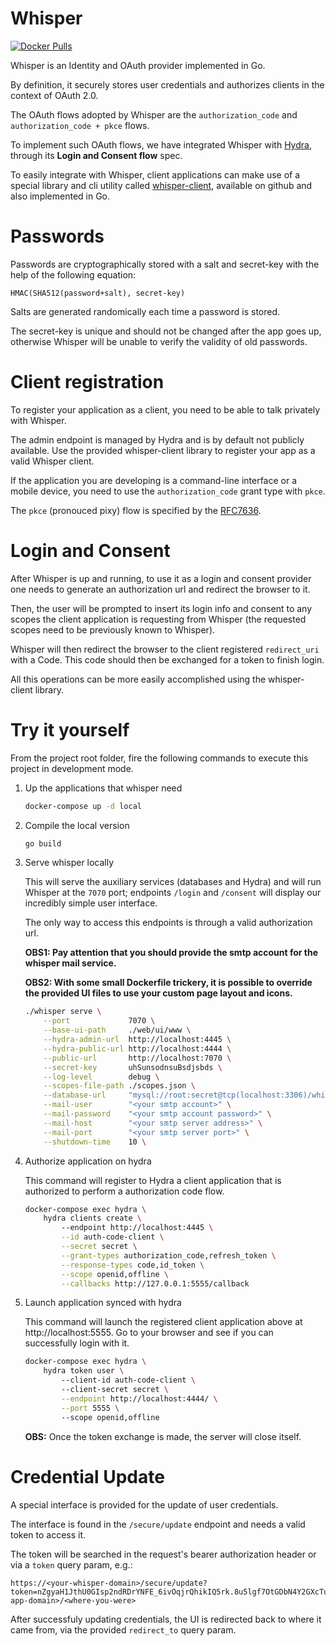 # Whisper
[![Docker Pulls](https://img.shields.io/docker/pulls/labbsr0x/whisper.svg)](https://hub.docker.com/r/labbsr0x/whisper)

Whisper is an Identity and OAuth provider implemented in Go.

By definition, it securely stores user credentials and authorizes clients in the context of OAuth 2.0.

The OAuth flows adopted by Whisper are the `authorization_code` and `authorization_code + pkce` flows. 

To implement such OAuth flows, we have integrated Whisper with [Hydra](https://github.com/ory/hydra), through its **Login and Consent flow** spec.

To easily integrate with Whisper, client applications can make use of a special library and cli utility called [whisper-client](https://github.com/labbsr0x/whisper-client), available on github and also implemented in Go.

# Passwords

Passwords are cryptographically stored with a salt and secret-key with the help of the following equation:

```
HMAC(SHA512(password+salt), secret-key)
```

Salts are generated randomically each time a password is stored.

The secret-key is unique and should not be changed after the app goes up, otherwise Whisper will be unable to verify the validity of old passwords.

# Client registration

To register your application as a client, you need to be able to talk privately with Whisper. 

The admin endpoint is managed by Hydra and is by default not publicly available. Use the provided whisper-client library to register your app as a valid Whisper client.

If the application you are developing is a command-line interface or a mobile device, you need to use the `authorization_code` grant type with `pkce`.

The `pkce` (pronouced pixy) flow is specified by the [RFC7636](https://tools.ietf.org/html/rfc7636).

# Login and Consent

After Whisper is up and running, to use it as a login and consent provider one needs to generate an authorization url and redirect the browser to it.

Then, the user will be prompted to insert its login info and consent to any scopes the client application is requesting from Whisper (the requested scopes need to be previously known to Whisper).

Whisper will then redirect the browser to the client registered `redirect_uri` with a Code. This code should then be exchanged for a token to finish login.

All this operations can be more easily accomplished using the whisper-client library.

# Try it yourself

From the project root folder, fire the following commands to execute this project in development mode.

1. Up the applications that whisper need

    ```bash
    docker-compose up -d local
    ```

2. Compile the local version

    ```bash
    go build
    ```

3. Serve whisper locally

    This will serve the auxiliary services (databases and Hydra) and will run Whisper at the `7070` port; endpoints `/login` and `/consent` will display our incredibly simple user interface.

    The only way to access this endpoints is through a valid authorization url.

    **OBS1: Pay attention that you should provide the smtp account for the whisper mail service.**

    **OBS2: With some small Dockerfile trickery, it is possible to override the provided UI files to use your custom page layout and icons.**

    ```bash
    ./whisper serve \
        --port             7070 \
        --base-ui-path     ./web/ui/www \
        --hydra-admin-url  http://localhost:4445 \
        --hydra-public-url http://localhost:4444 \
        --public-url       http://localhost:7070 \
        --secret-key       uhSunsodnsuBsdjsbds \
        --log-level        debug \
        --scopes-file-path ./scopes.json \
        --database-url     "mysql://root:secret@tcp(localhost:3306)/whisper?charset=utf8mb4&parseTime=True&loc=Local" \
        --mail-user        "<your smtp account>" \
        --mail-password    "<your smtp account password>" \
        --mail-host        "<your smtp server address>" \
        --mail-port        "<your smtp server port>" \
        --shutdown-time    10 \
    ```

4. Authorize application on hydra
    
    This command will register to Hydra a client application that is authorized to perform a authorization code flow.
    
    ```bash
    docker-compose exec hydra \                                    
        hydra clients create \  
            --endpoint http://localhost:4445 \
            --id auth-code-client \
            --secret secret \
            --grant-types authorization_code,refresh_token \
            --response-types code,id_token \
            --scope openid,offline \
            --callbacks http://127.0.0.1:5555/callback
    ```
   
5. Launch application synced with hydra
   
   This command will launch the registered client application above at http://localhost:5555. Go to your browser and see if you can successfully login with it. 
   
    ```bash
    docker-compose exec hydra \ 
        hydra token user \      
            --client-id auth-code-client \    
            --client-secret secret \
            --endpoint http://localhost:4444/ \
            --port 5555 \                                   
            --scope openid,offline
    ```

    __OBS:__ Once the token exchange is made, the server will close itself.

# Credential Update

A special interface is provided for the update of user credentials. 

The interface is found in the `/secure/update` endpoint and needs a valid token to access it.

The token will be searched in the request's bearer authorization header or via a `token` query param, e.g.:

```
https://<your-whisper-domain>/secure/update?token=nZgyaH1JthU0GIsp2ndRDrYNFE_6ivOqjrQhikIQ5rk.8u5lgf7OtGDbN4Y2GXcTudf1u8lLX3kvsYkFH3uPxrY&redirect_to=http://<your-app-domain>/<where-you-were>
```

After successfuly updating credentials, the UI is redirected back to where it came from, via the provided `redirect_to` query param.
